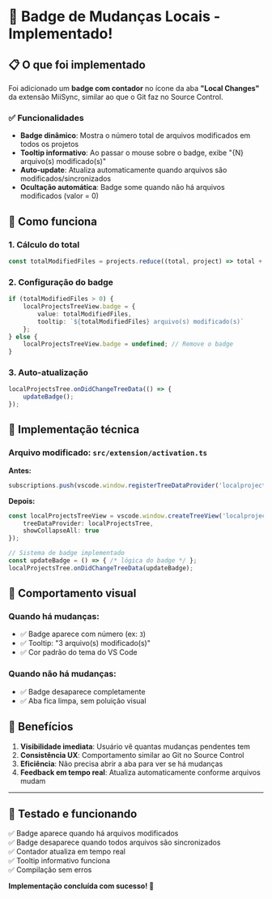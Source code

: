 # 🔢 Badge de Mudanças Locais - Implementado!

## 📋 O que foi implementado

Foi adicionado um **badge com contador** no ícone da aba **"Local Changes"** da extensão MiiSync, similar ao que o Git faz no Source Control.

### ✅ Funcionalidades

- **Badge dinâmico**: Mostra o número total de arquivos modificados em todos os projetos
- **Tooltip informativo**: Ao passar o mouse sobre o badge, exibe "{N} arquivo(s) modificado(s)"
- **Auto-update**: Atualiza automaticamente quando arquivos são modificados/sincronizados
- **Ocultação automática**: Badge some quando não há arquivos modificados (valor = 0)

## 🎯 Como funciona

### **1. Cálculo do total**
```typescript
const totalModifiedFiles = projects.reduce((total, project) => total + project.modifiedFiles.length, 0);
```

### **2. Configuração do badge**
```typescript
if (totalModifiedFiles > 0) {
    localProjectsTreeView.badge = {
        value: totalModifiedFiles,
        tooltip: `${totalModifiedFiles} arquivo(s) modificado(s)`
    };
} else {
    localProjectsTreeView.badge = undefined; // Remove o badge
}
```

### **3. Auto-atualização**
```typescript
localProjectsTree.onDidChangeTreeData(() => {
    updateBadge();
});
```

## 🔧 Implementação técnica

### **Arquivo modificado:** `src/extension/activation.ts`

**Antes:**
```typescript
subscriptions.push(vscode.window.registerTreeDataProvider('localprojects', localProjectsTree));
```

**Depois:**
```typescript
const localProjectsTreeView = vscode.window.createTreeView('localprojects', {
    treeDataProvider: localProjectsTree,
    showCollapseAll: true
});

// Sistema de badge implementado
const updateBadge = () => { /* lógica do badge */ };
localProjectsTree.onDidChangeTreeData(updateBadge);
```

## 🎨 Comportamento visual

### **Quando há mudanças:**
- ✅ Badge aparece com número (ex: `3`)
- ✅ Tooltip: "3 arquivo(s) modificado(s)"
- ✅ Cor padrão do tema do VS Code

### **Quando não há mudanças:**
- ✅ Badge desaparece completamente
- ✅ Aba fica limpa, sem poluição visual

## 🚀 Benefícios

1. **Visibilidade imediata**: Usuário vê quantas mudanças pendentes tem
2. **Consistência UX**: Comportamento similar ao Git no Source Control
3. **Eficiência**: Não precisa abrir a aba para ver se há mudanças
4. **Feedback em tempo real**: Atualiza automaticamente conforme arquivos mudam

---

## 🔄 Testado e funcionando

✅ Badge aparece quando há arquivos modificados  
✅ Badge desaparece quando todos arquivos são sincronizados  
✅ Contador atualiza em tempo real  
✅ Tooltip informativo funciona  
✅ Compilação sem erros  

**Implementação concluída com sucesso! 🎉**
